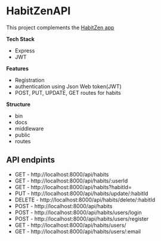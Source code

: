 # HabitZenAPI
This project complements the [HabitZen app](https://github.com/sayeedk06/HabitZen)

**Tech Stack**
- Express
- JWT


**Features**
- Registration
- authentication using Json Web token(JWT)
- POST, PUT, UPDATE, GET routes for habits 

**Structure**

- bin
- docs
- middleware
- public
- routes

**API endpints**
- 
- GET -    http://localhost:8000/api/habits
- GET -    http://localhost:8000/api/habits/:userId
- GET -    http://localhost:8000/api/habits?habitId=
- PUT -    http://localhost:8000/api/habits/update/:habitId
- DELETE - http://localhost:8000/api/habits/delete/:habitId
- POST -   http://localhost:8000/api/habits
- POST -   http://localhost:8000/api/habits/users/login
- POST -   http://localhost:8000/api/habits/users/register
- GET -    http://localhost:8000/api/habits/users/
- GET -    http://localhost:8000/api/habits/users/:email


